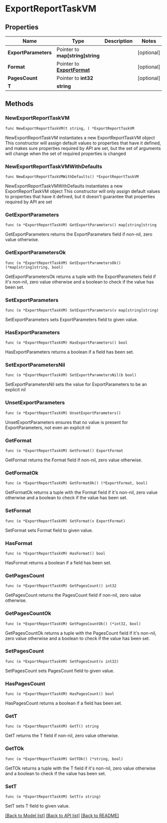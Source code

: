 # ExportReportTaskVM

## Properties

Name | Type | Description | Notes
------------ | ------------- | ------------- | -------------
**ExportParameters** | Pointer to **map[string]string** |  | [optional] 
**Format** | Pointer to [**ExportFormat**](ExportFormat.md) |  | [optional] 
**PagesCount** | Pointer to **int32** |  | [optional] 
**T** | **string** |  | 

## Methods

### NewExportReportTaskVM

`func NewExportReportTaskVM(t string, ) *ExportReportTaskVM`

NewExportReportTaskVM instantiates a new ExportReportTaskVM object
This constructor will assign default values to properties that have it defined,
and makes sure properties required by API are set, but the set of arguments
will change when the set of required properties is changed

### NewExportReportTaskVMWithDefaults

`func NewExportReportTaskVMWithDefaults() *ExportReportTaskVM`

NewExportReportTaskVMWithDefaults instantiates a new ExportReportTaskVM object
This constructor will only assign default values to properties that have it defined,
but it doesn't guarantee that properties required by API are set

### GetExportParameters

`func (o *ExportReportTaskVM) GetExportParameters() map[string]string`

GetExportParameters returns the ExportParameters field if non-nil, zero value otherwise.

### GetExportParametersOk

`func (o *ExportReportTaskVM) GetExportParametersOk() (*map[string]string, bool)`

GetExportParametersOk returns a tuple with the ExportParameters field if it's non-nil, zero value otherwise
and a boolean to check if the value has been set.

### SetExportParameters

`func (o *ExportReportTaskVM) SetExportParameters(v map[string]string)`

SetExportParameters sets ExportParameters field to given value.

### HasExportParameters

`func (o *ExportReportTaskVM) HasExportParameters() bool`

HasExportParameters returns a boolean if a field has been set.

### SetExportParametersNil

`func (o *ExportReportTaskVM) SetExportParametersNil(b bool)`

 SetExportParametersNil sets the value for ExportParameters to be an explicit nil

### UnsetExportParameters
`func (o *ExportReportTaskVM) UnsetExportParameters()`

UnsetExportParameters ensures that no value is present for ExportParameters, not even an explicit nil
### GetFormat

`func (o *ExportReportTaskVM) GetFormat() ExportFormat`

GetFormat returns the Format field if non-nil, zero value otherwise.

### GetFormatOk

`func (o *ExportReportTaskVM) GetFormatOk() (*ExportFormat, bool)`

GetFormatOk returns a tuple with the Format field if it's non-nil, zero value otherwise
and a boolean to check if the value has been set.

### SetFormat

`func (o *ExportReportTaskVM) SetFormat(v ExportFormat)`

SetFormat sets Format field to given value.

### HasFormat

`func (o *ExportReportTaskVM) HasFormat() bool`

HasFormat returns a boolean if a field has been set.

### GetPagesCount

`func (o *ExportReportTaskVM) GetPagesCount() int32`

GetPagesCount returns the PagesCount field if non-nil, zero value otherwise.

### GetPagesCountOk

`func (o *ExportReportTaskVM) GetPagesCountOk() (*int32, bool)`

GetPagesCountOk returns a tuple with the PagesCount field if it's non-nil, zero value otherwise
and a boolean to check if the value has been set.

### SetPagesCount

`func (o *ExportReportTaskVM) SetPagesCount(v int32)`

SetPagesCount sets PagesCount field to given value.

### HasPagesCount

`func (o *ExportReportTaskVM) HasPagesCount() bool`

HasPagesCount returns a boolean if a field has been set.

### GetT

`func (o *ExportReportTaskVM) GetT() string`

GetT returns the T field if non-nil, zero value otherwise.

### GetTOk

`func (o *ExportReportTaskVM) GetTOk() (*string, bool)`

GetTOk returns a tuple with the T field if it's non-nil, zero value otherwise
and a boolean to check if the value has been set.

### SetT

`func (o *ExportReportTaskVM) SetT(v string)`

SetT sets T field to given value.



[[Back to Model list]](../README.md#documentation-for-models) [[Back to API list]](../README.md#documentation-for-api-endpoints) [[Back to README]](../README.md)


